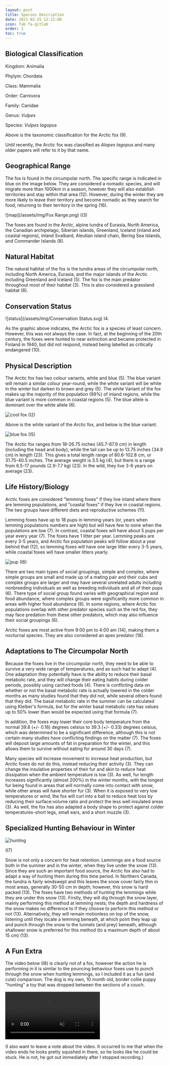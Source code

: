 ```yaml
---
layout: post
title: Species Description
date: 2021-02-25 12:12:00
icon: fab fa-gitlab
order: 1
toc: true
---
```


## Biological Classification
Kingdom: Animalia

Phylym: Chordata

Class: Mammalia

Order: Carnivora

Family: Canidae

Genus: _Vulpes_

Species: _Vulpes lagopus_

Above is the taxonomic classification for the Arctic fox (9).

Until recently, the Arctic fox was classified as _Alopex lagopus_ and many older papers will refer to it by that name.

## Geographical Range
The fox is found in the circumpolar north. The specific range is indicated in blue on the image below. They are considered a nomadic species, and will migrate more than 1000km in a season, however they will also establish territories and stay within that area (12). However, during the winter they are more likely to leave their territory and become nomadic as they search for food, returning to their territory in the spring (16).

![map](/assets/img/Fox Range.png) (I3)

The foxes are found in the Arctic, alpine tundra of Eurasia, North America, the Canadian archipelago, Siberian islands, Greenland, Iceland (inland and coastal regions), inland Svalbard, Aleutian island chain, Bering Sea Islands, and Commander Islands (8).

## Natural Habitat
The natural habitat of the fox is the tundra areas of the circumpolar north, including North America, Eurasia, and the major islands of the Arctic including Greenland and Iceland (5). The fox is the main predator throughout most of their habitat (3). This is also considered a grassland habitat (8).

## Conservation Status
![status](/assets/img/Conservation Status.svg) I4.

As the graphic above indicates, the Arctic fox is a species of least concern. However, this was not always the case. In fact, at the beginning of the 20th century, the foxes were hunted to near extinction and became protected in Finland in 1940, but did not respond, instead being labelled as critically endangered (10).

## Physical Description
The Arctic fox has two colour variants, white and blue (5). The blue variant will remain a similar colour year-round, while the white variant will be white in the winter but darken to brown and grey (5). The white Variant of the fox makes up the majority of the population (99%) of inland regions, while the blue variant is more common in coastal regions (5). The blue allele is dominant over the white allele (6).

![cool fox](/assets/img/FoxInSnow.jpg) (I2)

Above is the white variant of the Arctic fox, and below is the blue variant.

![blue fox](/assets/img/BlueFox.jpg) (I5)

The Arctic fox ranges from 18-26.75 inches (45.7-67.9 cm) in length (including the head and body), while the tail can be up to 13.75 inches (34.9 cm) in length (23). This gives a total length range of 80.6-102.8 cm, or 31.75-40.5 inches. The average weight is 3.5 kg (4), but there is a range from 6.5-17 pounds (2.9-7.7 kg) (23). In the wild, they live 3-6 years on average (23).


## Life History/Biology
Arctic foxes are considered "lemming foxes" if they live inland where there are lemming populations, and "coastal foxes" if they live in coastal regions. The two groups have different diets and reproductive schemes (11).

Lemming foxes have up to 18 pups in lemming years (or, years when lemming populations numbers are high) but will have few to none when the populations are low (7). In contrast, coastal foxes will have about 5 pups per year every year (7). The foxes have 1 litter per year. Lemming peaks are every 3-5 years, and Arctic fox population peaks will follow about a year behind that (12), so lemming foxes will have one large litter every 3-5 years, while coastal foxes will have smaller litters yearly.

![pup](/assets/img/FoxPup.jpg) (I6)

There are two main types of social groupings, simple and complex, where simple groups are small and made up of a mating pair and their cubs and complex groups are larger and may have several unrelated adults including nonbreeding individuals as well as breeding individuals and all of their pups (6). There type of social group found varies with geographical region and food abundance, where complex groups were significantly more common in areas with higher food abundance (6). In some regions, where Arctic fox populations overlap with other predator species such as the red fox, they may face predation from these other predators, which may also influence their social groupings (6).

Arctic foxes are most active from 9:00 pm to 4:00 am (14), making them a nocturnal species. They are also considered an apex predator (18).
## Adaptations to The Circumpolar North
Because the foxes live in the circumpolar north, they need to be able to survive a very wide range of temperatures, and as such had to adapt (4). One adaptation they potentially have is the ability to reduce their basal metabolic rate, and they will change their eating habits during colder periods, possibly using cached foods (4). There is conflicting data on whether or not the basal metabolic rate is actually lowered in the colder months as many studies found that they did not, while several others found that they did. The basal metabolic rate in the summer can be calculated using Kleiber's formula, but for the winter basal metabolic rate has values up to 50% lower than would be expected using that formula (7).

In addition, the foxes may lower their core body temperature from the normal 39.8 (+/- 0.16) degrees celsius to 39.3 (+/- 0.33) degrees celsius, which was determined to be a significant difference, although this is not certain-many studies have conflicting findings on the matter (7). The foxes will deposit large amounts of fat in preparation for the winter, and this allows them to survive without eating for around 30 days (7).

Many species will increase movement to increase heat production, but Arctic foxes do not do this, instead reducing their activity (3). They can change the insulative properties of their fur and skin to reduce heat dissipation when the ambient temperature is low (3). As well, fur length increases significantly (almost 200%) in the winter months, with the longest fur being found in areas that will normally come into contact with snow, while other areas will have shorter fur (3). When it is exposed to very low temperatures or wind, the fox will curl into a ball to reduce heat loss by reducing their surface:volume ratio and protect the less well insulated areas (3). As well, the fox has also adapted a body shape to protect against colder temperatures-short legs, small ears, and a short muzzle (3).

## Specialized Hunting Behaviour in Winter

![hunting](/assets/img/hunting.jpg)

(I7)

Snow is not only a concern for heat retention. Lemmings are a food source both in the summer and in the winter, when they live under the snow (13). Since they are such an important food source, the Arctic fox also had to adapt a way of hunting them during this time period. In Northern Canada, the tundra is fairly windswept and this leaves the snow cover fairly thin in most areas, generally 30-50 cm in depth; however, this snow is hard packed (13). The foxes have two methods of hunting the lemmings while they are under this snow (13). Firstly, they will dig through the snow layer, mainly performing this method at lemming nests; the depth and hardness of the snow makes no difference to if they choose to perform this method or not (13). Alternatively, they will remain motionless on top of the snow, listening until they locate a lemming beneath, at which point they leap up and punch through the snow to the tunnels (and prey) beneath, although shallower snow is preferred for this method (to a maximum depth of about 15 cm) (13).
## A Fun Extra
 The video below (I8) is clearly not of a fox, however the action he is performing in it is similar to the pouncing behaviour foxes use to punch through the snow when hunting lemmings, so I included it as a fun (and cute) comparison. The dog is my own, 10 month old, border collie puppy "hunting" a toy that was dropped between the sections of a couch.

<video src="/assets/img/Blitz.mp4" type="video/mp4" muted loop controls autoplay > </video>

(I also want to leave a note about the video. It occurred to me that when the video ends he looks pretty squished in there, so he looks like he could be stuck. He is not, he got out immediately after I stopped recording.)

